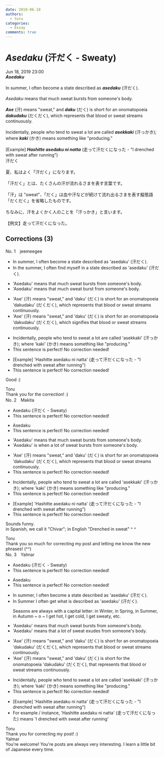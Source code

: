 ```yaml
---
date: 2019-06-18
authors:
  - toru
categories:
  - Essay
comments: true
---
```


# <strong><em>Asedaku</strong></em> (汗だく - Sweaty)
<div class="date">Jun 18, 2019 23:00</div>
<div id="post"><div id="body_show_ori">
<strong><em>Asedaku</strong></em><br/><br/>In summer, I often become a state described as <strong><em>asedaku</em></strong> (汗だく).<br/><br/><em>Asedaku</em> means that much sweat bursts from someone's body.<br/><br/><strong><em>Ase</em></strong> (汗) means "sweat," and <strong><em>daku</em></strong> (だく) is short for an onomatopoeia <strong><em>dakudaku</em></strong> (だくだく), which represents that blood or sweat streams continuously.<br/><br/>Incidentally, people who tend to sweat a lot are called <strong><em>asekkaki</em></strong> (汗っかき); where <strong><em>kaki</em></strong> (かき) means something like "producing."<br/><br/>[Example] <strong><em>Hashitte asedaku ni natta</em></strong> (走って汗だくになった - "I drenched with sweat after running")
</div></div>

<!-- more -->

<div id="post_ja"><div id="body_show_mo">
汗だく<br/><br/>夏、私はよく「汗だく」になります。<br/><br/>「汗だく」とは、たくさんの汗が流れるさまを表す言葉です。<br/><br/>「汗」は "sweat"、「だく」は血や汗などが続けて流れ出るさまを表す擬態語「だくだく」を省略したものです。<br/><br/>ちなみに、汗をよくかく人のことを「汗っかき」と言います。<br/><br/>【例文】走って汗だくになった。
</div></div>

## Corrections (3)
<div id="block"><div class="first_name"> No. 1　<span class="just_name">jeemeegee</span></div><div id="block2">
<ul class="correction_field">
<li class="incorrect">In summer, I often become a state described as 'asedaku' (汗だく).</li>
<li class="corrected correct">
In <span class="f_bold">the </span>summer, I often <span class="f_bold">find myself in</span> a state described as 'asedaku' (汗だく).
</li>
</ul>
<ul class="correction_field">
<li class="incorrect">'Asedaku' means that much sweat bursts from someone's body.</li>
<li class="corrected correct">
'Asedaku' means that much sweat <span class="f_bold">burst</span> from someone's body.
</li>
</ul>
<ul class="correction_field">
<li class="incorrect">'Ase' (汗) means "sweat," and 'daku' (だく) is short for an onomatopoeia 'dakudaku' (だくだく), which represents that blood or sweat streams continuously.</li>
<li class="corrected correct">
'Ase' (汗) means "sweat," and 'daku' (だく) is short for an onomatopoeia 'dakudaku' (だくだく), which <span class="f_bold">signifies</span> that blood or sweat streams continuously.
</li>
</ul>
<ul class="correction_field">
<li class="incorrect">Incidentally, people who tend to sweat a lot are called 'asekkaki' (汗っかき); where 'kaki' (かき) means something like "producing."</li>
<li class="corrected perfect">This sentence is perfect! No correction needed!</li>
</ul>
<ul class="correction_field">
<li class="incorrect">[Example] 'Hashitte asedaku ni natta' (走って汗だくになった - "I drenched with sweat after running")</li>
<li class="corrected perfect">This sentence is perfect! No correction needed!</li>
</ul>
<p class="comment_small">
 Good :)
</p>

</div><div class="name"><span class="just_name">Toru</span><br>
Thank you for the correction! :)
</div>
</div>
<div id="block"><div class="first_name"> No. 2　<span class="just_name">Makita</span></div><div id="block2">
<ul class="correction_field">
<li class="incorrect">Asedaku (汗だく - Sweaty)</li>
<li class="corrected perfect">This sentence is perfect! No correction needed!</li>
</ul>
<ul class="correction_field">
<li class="incorrect">Asedaku</li>
<li class="corrected perfect">This sentence is perfect! No correction needed!</li>
</ul>
<ul class="correction_field">
<li class="incorrect">'Asedaku' means that much sweat bursts from someone's body.</li>
<li class="corrected correct">
'Asedaku' <span class="f_red">is when a lot of</span> sweat bursts from someone's body.
</li>
</ul>
<ul class="correction_field">
<li class="incorrect">'Ase' (汗) means "sweat," and 'daku' (だく) is short for an onomatopoeia 'dakudaku' (だくだく), which represents that blood or sweat streams continuously.</li>
<li class="corrected perfect">This sentence is perfect! No correction needed!</li>
</ul>
<ul class="correction_field">
<li class="incorrect">Incidentally, people who tend to sweat a lot are called 'asekkaki' (汗っかき); where 'kaki' (かき) means something like "producing."</li>
<li class="corrected perfect">This sentence is perfect! No correction needed!</li>
</ul>
<ul class="correction_field">
<li class="incorrect">[Example] 'Hashitte asedaku ni natta' (走って汗だくになった - "I drenched with sweat after running")</li>
<li class="corrected perfect">This sentence is perfect! No correction needed!</li>
</ul>
<p class="comment_small">
 Sounds funny.
 <br/>
 in Spanish, we call it "Chivar"; in English "Drenched in sweat" ^ ^
</p>

</div><div class="name"><span class="just_name">Toru</span><br>
Thank you so much for correcting my post and letting me know the new phrases! (^^)
</div>
</div>
<div id="block"><div class="first_name"> No. 3　<span class="just_name">Yalmar</span></div><div id="block2">
<ul class="correction_field">
<li class="incorrect">Asedaku (汗だく - Sweaty)</li>
<li class="corrected perfect">This sentence is perfect! No correction needed!</li>
</ul>
<ul class="correction_field">
<li class="incorrect">Asedaku</li>
<li class="corrected perfect">This sentence is perfect! No correction needed!</li>
</ul>
<ul class="correction_field">
<li class="incorrect">In summer, I often become a state described as 'asedaku' (汗だく).</li>
<li class="corrected correct">
<span class="f_red">In Summer</span> I often <span class="f_red">get what is</span> described as 'asedaku' (汗だく).
<p class="correction_comment">Seasons are always with a capital letter: in Winter, in Spring, in Summer, in Autumn ~ o ~ I get hot, I get cold, I get sweaty, etc.</p>
</li>
</ul>
<ul class="correction_field">
<li class="incorrect">'Asedaku' means that much sweat bursts from someone's body.</li>
<li class="corrected correct">
'Asedaku' means that <span class="f_red">a lot of</span> sweat <span class="f_red">exudes</span> from someone's body.
</li>
</ul>
<ul class="correction_field">
<li class="incorrect">'Ase' (汗) means "sweat," and 'daku' (だく) is short for an onomatopoeia 'dakudaku' (だくだく), which represents that blood or sweat streams continuously.</li>
<li class="corrected correct">
'Ase' (汗) means "sweat," and 'daku' (だく) is short for <span class="f_red">the</span> onomatopoeia 'dakudaku' (だくだく), <span class="f_red">that</span> represents that blood or sweat streams continuously.
</li>
</ul>
<ul class="correction_field">
<li class="incorrect">Incidentally, people who tend to sweat a lot are called 'asekkaki' (汗っかき); where 'kaki' (かき) means something like "producing."</li>
<li class="corrected perfect">This sentence is perfect! No correction needed!</li>
</ul>
<ul class="correction_field">
<li class="incorrect">[Example] 'Hashitte asedaku ni natta' (走って汗だくになった - "I drenched with sweat after running")</li>
<li class="corrected correct">
<span class="f_red">For example / instance,</span> 'Hashitte asedaku ni natta' (走って汗だくになった) <span class="f_red">means '</span>I drenched with sweat after running<span class="f_red">'</span>
</li>
</ul>
</div><div class="name"><span class="just_name">Toru</span><br>
Thank you for correcting my post! :)
</div>
<div class="name"><span class="just_name">Yalmar</span><br>
You're welcome! You're posts are always very interesting. I learn a little bit of Japanese every time.
</div>
</div>
